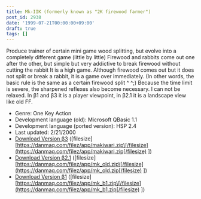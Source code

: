 ```yaml
---
title: Mk-IIK (formerly known as "2K firewood farmer")
post_id: 2938
date: '1999-07-21T00:00:00+09:00'
draft: true
tags: []
---
```


Produce trainer of certain mini game wood splitting, but evolve into a completely different game (little by little) Firewood and rabbits come out one after the other, but simple but very addictive to break firewood without cutting the rabbit It is a high game. Although firewood comes out but it does not split or break a rabbit, it is a game over immediately. (In other words, the basic rule is the same as a certain firewood split ^ ^;) Because the time limit is severe, the sharpened reflexes also become necessary. I can not be relaxed. In β1 and β3 it is a player viewpoint, in β2.1 it is a landscape view like old FF.

*   Genre: One Key Action
*   Development language (old): Microsoft QBasic 1.1
*   Development language (ported version): HSP 2.4
*   Last updated: 2/21/2000
*   [Download Version β3](https://danmaq.com/filez/app/makiwari.zip) (\[filesize\] [https://danmaq.com/filez/app/makiwari.zip\[/filesize](https://danmaq.com/filez/app/makiwari.zip[/filesize) \])
*   [Download Version β2.1](https://danmaq.com/filez/app/mk_old.zip) (\[filesize\] [https://danmaq.com/filez/app/mk_old.zip\[/filesize](https://danmaq.com/filez/app/mk_old.zip[/filesize) \])
*   [Download Version β1](https://danmaq.com/filez/app/mk_b1.zip) (\[filesize\] [https://danmaq.com/filez/app/mk_b1.zip\[/filesize](https://danmaq.com/filez/app/mk_b1.zip[/filesize) \])
